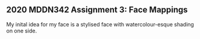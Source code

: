 ## 2020 MDDN342 Assignment 3: Face Mappings

My inital idea for my face is a stylised face with watercolour-esque shading on one side.
